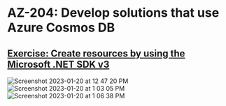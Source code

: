 # AZ-204: Develop solutions that use Azure Cosmos DB

## [Exercise: Create resources by using the Microsoft .NET SDK v3](https://learn.microsoft.com/en-us/training/modules/work-with-cosmos-db/3-exercise-work-cosmos-db-dotnet)

![Screenshot 2023-01-20 at 12 47 20 PM](https://user-images.githubusercontent.com/86092532/213787185-4f4d9e37-084d-40c1-9d86-0dd401d33053.png)
![Screenshot 2023-01-20 at 1 03 05 PM](https://user-images.githubusercontent.com/86092532/213787785-b86f281a-e1a3-4c14-bd55-5b2449ebe6d7.png)
![Screenshot 2023-01-20 at 1 06 38 PM](https://user-images.githubusercontent.com/86092532/213787979-f6a9d54f-5ed5-4b36-bf82-bb7bdc1b7bb3.png)
